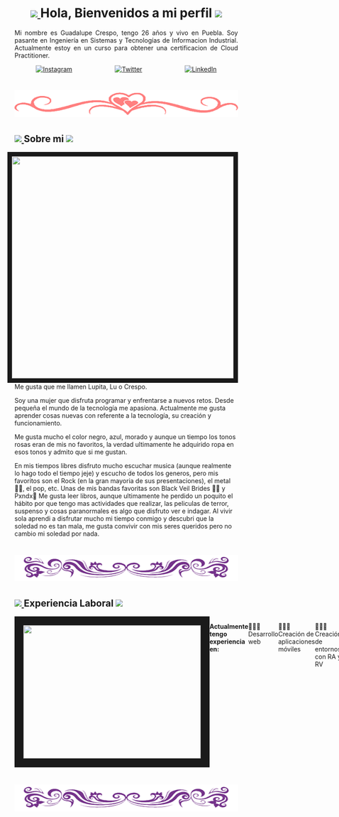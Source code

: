 <h1 align="center"> 
	<a href="">
		<img src="https://media.tenor.com/PRcQePKtLYYAAAAi/blue-blueflame.gif" width="40" />
	</a>
	Hola, Bienvenidos a mi perfil 
<a href="">
		<img src="https://media.tenor.com/PRcQePKtLYYAAAAi/blue-blueflame.gif" width="40" />
	</a>
</h1>

<p align="justify" width="24px" >Mi nombre es Guadalupe Crespo, tengo 26 años y vivo en Puebla. Soy pasante en Ingeniería en Sistemas y Tecnologías de Informacion Industrial. Actualmente estoy en un curso para obtener una certificacion de Cloud Practitioner.</p>

<div align=center style="display:flex; justify-content: space-around">
  <a href="https://www.instagram.com/lupxi_crespo?igsh=MXBxc2R4cmZieXZqaQ=="><img alt="Instagram" src="https://img.shields.io/static/v1?style=for-the-badge&message=Instagram&color=C837AC&logo=Instagram&logoColor=FFFFFF&label=" /></a>
  <a href="https://x.com/Lupxi_Crespo?t=jFLfo6Z7J8MSNWg3eLKaOw&s=09"><img src="https://img.shields.io/static/v1?style=for-the-badge&message=Twitter&color=000000&logo=x&logoColor=FFFFFF&label=" alt="Twitter" /></a>
  <a href="www.linkedin.com/in/guadalupe-crespo-torres-07418616b"><img src="https://img.shields.io/static/v1?style=for-the-badge&message=LinkedIn&color=0A66C2&logo=LinkedIn&logoColor=FFFFFF&label=" alt="LinkedIn" /></a>
</div>

<h1 align="center">
	<a href="">
		<img src="./img/sep4.png" width="700" height="60"/>
	</a>
</h1>

<h2>
<a href="">
		<img src="https://media.tenor.com/PRcQePKtLYYAAAAi/blue-blueflame.gif" width="40" />
	</a>
Sobre mi
	<a href="">
		<img src="https://media.tenor.com/PRcQePKtLYYAAAAi/blue-blueflame.gif" width="40" />
	</a>
</h2> 

<div >
<img align="right" src="https://64.media.tumblr.com/215c99c30413f06b18560dd2672f4e00/734bb894bd2b0c25-6e/s400x600/70d3a7e8606d7bd9b3e71f0856529b9918769a3c.gif" width="500" height="500" border="10"/>

<p align="justify">
	Me gusta que me llamen Lupita, Lu o Crespo. 
</p>
 <p align="left">
	 Soy una mujer que disfruta programar y enfrentarse a nuevos retos. Desde pequeña el mundo de la tecnología me apasiona. Actualmente me gusta aprender cosas nuevas con referente a la tecnología, su creación y funcionamiento.
 </p>
<p align="left">
	Me gusta mucho el color negro, azul, morado y aunque un tiempo los tonos rosas eran de mis no favoritos, la verdad ultimamente he adquirido ropa en esos tonos y admito que si me gustan. </p>
<p align="left">
	En mis tiempos libres disfruto mucho escuchar musica (aunque realmente lo hago todo el tiempo jeje) y escucho de todos los generos, pero mis favoritos son el Rock (en la gran mayoria de sus presentaciones), el metal 🤘🏼, el pop, etc. Unas de mis bandas favoritas son Black Veil Brides 🤟🏼 y Pxndx🐼
	Me gusta leer libros, aunque ultimamente he perdido un poquito el hábito por que tengo mas actividades que realizar, las peliculas de terror, suspenso y cosas paranormales es algo que disfruto ver e indagar. 
	Al vivir sola aprendi a disfrutar mucho mi tiempo conmigo y descubri que la soledad no es tan mala, me gusta convivir con mis seres queridos pero no cambio mi soledad por nada.
 </p>
</div>
<h1 align="center">
	<a href="">
		<img src="./img/sep3.png" width="700" height="60"/>
	</a>
</h1>
<h2>
<a href="">
		<img src="https://media.tenor.com/PRcQePKtLYYAAAAi/blue-blueflame.gif" width="40" />
	</a>
	Experiencia Laboral
	<a href="">
		<img src="https://media.tenor.com/PRcQePKtLYYAAAAi/blue-blueflame.gif" width="40" />
	</a>
</h2> 

<div style="display:flex; justify-content: space-around">
	<img align="left" src="https://i.pinimg.com/originals/74/34/57/743457785e7543fd62c51e59dcf853d9.gif" width="400" height="300" border="20"/>
	<p align="justify">
		<strong>Actualmente tengo experiencia en:</strong> 
	</p>
	<p>
		👩🏽‍💻 Desarrollo web 
	</p>
	<p>
		👩🏽‍💻 Creación de aplicaciones móviles
	</p>
	<p> 
		👩🏽‍💻 Creación de entornos con RA y RV
	</p>
	<p>
		👩🏽‍💻 Diseño/Edición de foto y video
	</p>
	<p>
		👩🏽‍💻 Community Manager
	</p>	
</div>
<h1 align="center">
	<a href="">
		<img src="./img/sep3.png" width="700" height="60"/>
	</a>
</h1>
